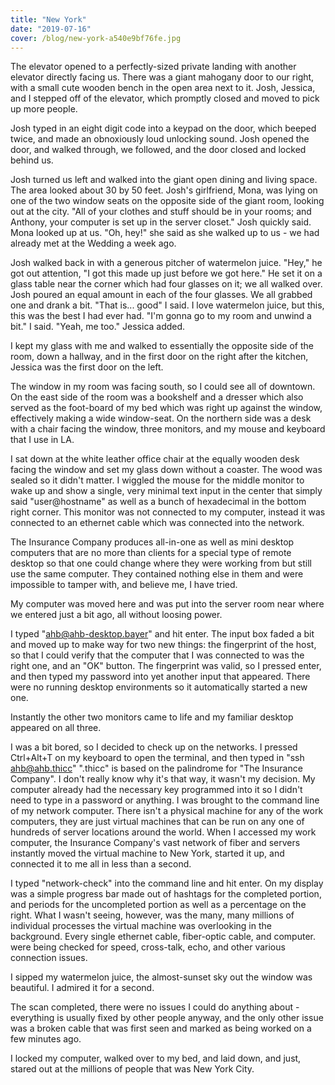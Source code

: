 ```yaml
---
title: "New York"
date: "2019-07-16"
cover: /blog/new-york-a540e9bf76fe.jpg
---
```


The elevator opened to a perfectly-sized private landing with another elevator directly facing us. There was a giant mahogany door to our right, with a small cute wooden bench in the open area next to it. Josh, Jessica, and I stepped off of the elevator, which promptly closed and moved to pick up more people.

Josh typed in an eight digit code into a keypad on the door, which beeped twice, and made an obnoxiously loud unlocking sound. Josh opened the door, and walked through, we followed, and the door closed and locked behind us.

Josh turned us left and walked into the giant open dining and living space. The area looked about 30 by 50 feet. Josh's girlfriend, Mona, was lying on one of the two window seats on the opposite side of the giant room, looking out at the city. "All of your clothes and stuff should be in your rooms; and Anthony, your computer is set up in the server closet." Josh quickly said. Mona looked up at us. "Oh, hey!" she said as she walked up to us - we had already met at the Wedding a week ago.

Josh walked back in with a generous pitcher of watermelon juice. "Hey," he got out attention, "I got this made up just before we got here." He set it on a glass table near the corner which had four glasses on it; we all walked over. Josh poured an equal amount in each of the four glasses. We all grabbed one and drank a bit. "That is... good" I said. I love watermelon juice, but this, this was the best I had ever had. "I'm gonna go to my room and unwind a bit." I said. "Yeah, me too." Jessica added.

I kept my glass with me and walked to essentially the opposite side of the room, down a hallway, and in the first door on the right after the kitchen, Jessica was the first door on the left.

The window in my room was facing south, so I could see all of downtown. On the east side of the room was a bookshelf and a dresser which also served as the foot-board of my bed which was right up against the window, effectively making a wide window-seat. On the northern side was a desk with a chair facing the window, three monitors, and my mouse and keyboard that I use in LA.

I sat down at the white leather office chair at the equally wooden desk facing the window and set my glass down without a coaster. The wood was sealed so it didn't matter. I wiggled the mouse for the middle monitor to wake up and show a single, very minimal text input in the center that simply said "user@hostname" as well as a bunch of hexadecimal in the bottom right corner. This monitor was not connected to my computer, instead it was connected to an ethernet cable which was connected into the network.

The Insurance Company produces all-in-one as well as mini desktop computers that are no more than clients for a special type of remote desktop so that one could change where they were working from but still use the same computer. They contained nothing else in them and were impossible to tamper with, and believe me, I have tried.

My computer was moved here and was put into the server room near where we entered just a bit ago, all without loosing power.

I typed "ahb@ahb-desktop.bayer" and hit enter. The input box faded a bit and moved up to make way for two new things: the fingerprint of the host, so that I could verify that the computer that I was connected to was the right one, and an "OK" button. The fingerprint was valid, so I pressed enter, and then typed my password into yet another input that appeared. There were no running desktop environments so it automatically started a new one.

Instantly the other two monitors came to life and my familiar desktop appeared on all three.

I was a bit bored, so I decided to check up on the networks. I pressed Ctrl+Alt+T on my keyboard to open the terminal, and then typed in "ssh ahb@ahb.thicc" ".thicc" is based on the palindrome for "The Insurance Company". I don't really know why it's that way, it wasn't my decision. My computer already had the necessary key programmed into it so I didn't need to type in a password or anything. I was brought to the command line of my network computer. There isn't a physical machine for any of the work computers, they are just virtual machines that can be run on any one of hundreds of server locations around the world. When I accessed my work computer, the Insurance Company's vast network of fiber and servers instantly moved the virtual machine to New York, started it up, and connected it to me all in less than a second.

I typed "network-check" into the command line and hit enter. On my display was a simple progress bar made out of hashtags for the completed portion, and periods for the uncompleted portion as well as a percentage on the right. What I wasn't seeing, however, was the many, many millions of individual processes the virtual machine was overlooking in the background. Every single ethernet cable, fiber-optic cable, and computer. were being checked for speed, cross-talk, echo, and other various connection issues.

I sipped my watermelon juice, the almost-sunset sky out the window was beautiful. I admired it for a second.

The scan completed, there were no issues I could do anything about - everything is usually fixed by other people anyway, and the only other issue was a broken cable that was first seen and marked as being worked on a few minutes ago.

I locked my computer, walked over to my bed, and laid down, and just, stared out at the millions of people that was New York City.
